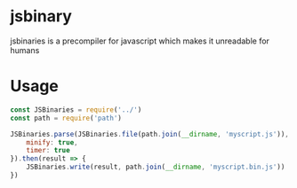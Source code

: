 # jsbinary
 jsbinaries is a  precompiler for javascript which makes it unreadable for humans

# Usage
```js
const JSBinaries = require('../')
const path = require('path')

JSBinaries.parse(JSBinaries.file(path.join(__dirname, 'myscript.js')), {
    minify: true,
    timer: true
}).then(result => {
    JSBinaries.write(result, path.join(__dirname, 'myscript.bin.js'))
})
```